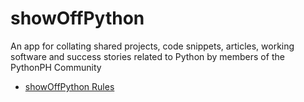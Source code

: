 showOffPython
=============

An app for collating shared projects, code snippets, articles, working software and success stories related to Python by members of the PythonPH Community

- [showOffPython Rules](https://github.com/codemickeycode/showoffpython/blob/master/showoffpython_rules.md)


